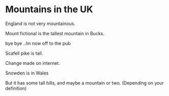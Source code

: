 Mountains in the UK
===================

England is not very mountainous.

Mount fictional is the tallest mountain in Bucks.

bye bye
..Im now off to the pub

Scafell pike is tall.

Change made on internet.

Snowden is in Wales

But it has some tall hills,
and maybe a mountain or two.
(Depending on your definition)
